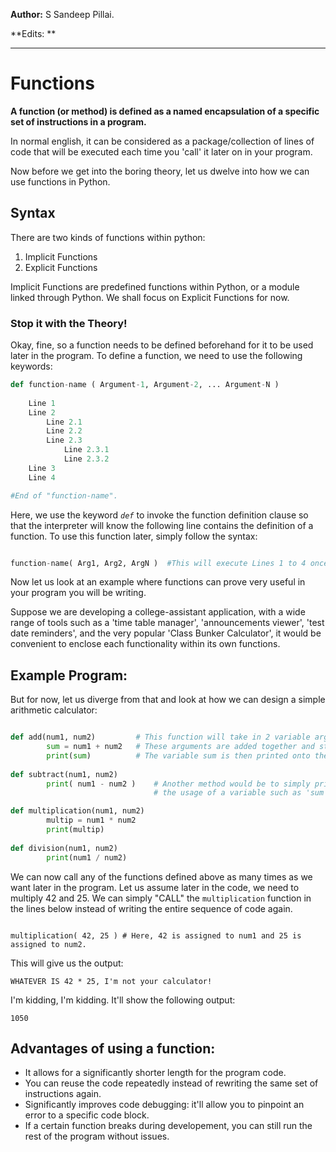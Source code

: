 **Author:** S Sandeep Pillai.

**Edits: **

***

# Functions

**A function (or method) is defined as a named encapsulation of a specific set of instructions in a program.** 

In normal english, it can be considered as a package/collection of lines of code that will be executed each time you 'call' it later on in your program.

Now before we get into the boring theory, let us dwelve into how we can use functions in Python.

## Syntax

There are two kinds of functions within python: 
1) Implicit Functions
2) Explicit Functions

Implicit Functions are predefined functions within Python, or a module linked through Python. We shall focus on Explicit Functions 
for now.

### Stop it with the Theory! 

Okay, fine, so a function needs to be defined beforehand for it to be used later in the program. To define a function, we need
to use the following keywords:

```python
def function-name ( Argument-1, Argument-2, ... Argument-N )
    
    Line 1
    Line 2
        Line 2.1
        Line 2.2
        Line 2.3
            Line 2.3.1
            Line 2.3.2
    Line 3
    Line 4

#End of "function-name".
``` 
Here, we use the keyword *`def`* to invoke the function definition clause so that the interpreter will know the following line
contains the definition of a function. To use this function later, simply follow the syntax:

```python

function-name( Arg1, Arg2, ArgN )  #This will execute Lines 1 to 4 once.

```

Now let us look at an example where functions can prove very useful in your program you will be writing.

Suppose we are developing a college-assistant application, with a wide range of tools such as a 'time table manager', 'announcements viewer', 'test date reminders', and the very popular 'Class Bunker Calculator', it would be convenient to enclose each functionality within its own functions.

## Example Program:

But for now, let us diverge from that and look at how we can design a simple arithmetic calculator:

```python

def add(num1, num2)         # This function will take in 2 variable arguments.
        sum = num1 + num2   # These arguments are added together and stored in the variable 'sum'.
        print(sum)          # The variable sum is then printed onto the console.
        
def subtract(num1, num2)
        print( num1 - num2 )    # Another method would be to simply print out the compount statement as shown, avoiding the 
                                # the usage of a variable such as 'sum', helping reduce memory usage.

def multiplication(num1, num2)
        multip = num1 * num2
        print(multip)
        
def division(num1, num2)
        print(num1 / num2)


```
We can now call any of the functions defined above as many times as we want later in the program. Let us assume later in the code, we need to multiply 42 and 25. We can simply "CALL" the `multiplication` function in the lines below instead of writing the entire sequence of code again.
```python3
 
multiplication( 42, 25 ) # Here, 42 is assigned to num1 and 25 is assigned to num2.

```

This will give us the output:
```
WHATEVER IS 42 * 25, I'm not your calculator!
```

I'm kidding, I'm kidding. It'll show the following output:

```
1050
```

## Advantages of using a function:

  * It allows for a significantly shorter length for the program code. 
  * You can reuse the code repeatedly instead of rewriting the same set of instructions again.
  * Significantly improves code debugging: it'll allow you to pinpoint an error to a specific code block.
  * If a certain function breaks during developement, you can still run the rest of the program without issues.
